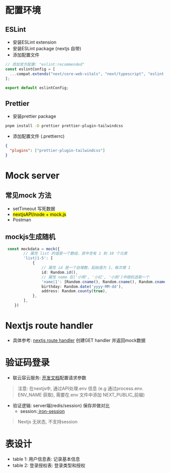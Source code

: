 # 配置环境
## ESLint
- 安装ESLint extension
- 安装ESLint package (nextjs 自带)
- 添加配置文件
```ts
// 添加官方配置: "eslint:recommended"
const eslintConfig = [
  ...compat.extends("next/core-web-vitals", "next/typescript", "eslint:recommended"),
];

export default eslintConfig;
```
## Prettier
- 安装prettier package
```bash
pnpm install -D prettier prettier-plugin-tailwindcss
```
- 添加配置文件 (.prettierrc)
```json
{
  "plugins": ["prettier-plugin-tailwindcss"]
}

```

# Mock server
## 常见mock 方法
- setTimeout 写死数据
- <mark> nextjsAPI/node + mock.js</mark>
- Postman 
## mockjs生成随机 
```ts
 const mockdata = mock({
        // 属性 list 的值是一个数组，其中含有 1 到 10 个元素
        'list|1-5': [
            {
                // 属性 id 是一个自增数，起始值为 1，每次增 1
                id: Random.id(),
                // 属性 name 在['小明', '小红', '小刚']中随机选取一个
                'name|1': [Random.cname(), Random.cname(), Random.cname()],
                birthday: Random.date('yyyy-MM-dd'),
                address: Random.county(true),
            },
        ],
    })
```
# Nextjs route handler
- 具体参考: [nextjs route handler](https://nextjs.org/blog/building-apis-with-nextjs) 创建GET handler 并返回mock数据

# 验证码登录
- 联云容云服务: [开发文档](https://doc.yuntongxun.com/pe/5a533de33b8496dd00dce07c)配置请求参数
> 注意: 在nextjs中, 通过API处理.env 信息 (e.g 通过process.env. ENV_NAME 获取), 需要在.env 文件中添加 NEXT_PUBLIC_前缀)
- 验证逻辑: server端(redis/session) 保存并做对比
  - session:[ iron-session](https://github.com/vvo/iron-session)
> Nextjs 无状态, 不支持session


# 表设计
- table 1: 用户信息表: 记录基本信息
- table 2: 登录授权表: 登录类型和授权
